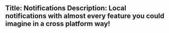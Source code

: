 Title: Notifications
Description: Local notifications with almost every feature you could imagine in a cross platform way!
---